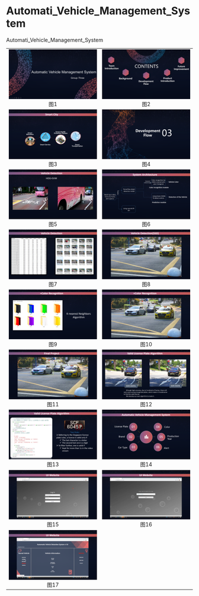 # Automati_Vehicle_Management_System
Automati_Vehicle_Management_System

<table>  
    <tr>
        <td><center><img src="https://github.com/WilliamLambertCN/Automati_Vehicle_Management_System/blob/master/Presentation_result/presentation%20(1).png">图1</center></td>
        <td ><center><img src="https://github.com/WilliamLambertCN/Automati_Vehicle_Management_System/blob/master/Presentation_result/presentation%20(2).png"  >图2</center></td>
    </tr>
    <tr>
        <td><center><img src="https://github.com/WilliamLambertCN/Automati_Vehicle_Management_System/blob/master/Presentation_result/presentation%20(3).png"  >图3</center></td>
        <td ><center><img src="https://github.com/WilliamLambertCN/Automati_Vehicle_Management_System/blob/master/Presentation_result/presentation%20(4).png"  >图4</center> </td>
    </tr>
    <tr>
        <td><center><img src="https://github.com/WilliamLambertCN/Automati_Vehicle_Management_System/blob/master/Presentation_result/presentation%20(5).png"   > 图5</center></td>
        <td><center><img src="https://github.com/WilliamLambertCN/Automati_Vehicle_Management_System/blob/master/Presentation_result/presentation%20(6).png"  > 图6</center></td>
    </tr>
    <tr>
        <td><center><img src="https://github.com/WilliamLambertCN/Automati_Vehicle_Management_System/blob/master/Presentation_result/presentation%20(7).png"   > 图7</center></td>
        <td><center><img src="https://github.com/WilliamLambertCN/Automati_Vehicle_Management_System/blob/master/Presentation_result/presentation%20(8).png"  > 图8</center></td>
    </tr>
    <tr>
        <td><center><img src="https://github.com/WilliamLambertCN/Automati_Vehicle_Management_System/blob/master/Presentation_result/presentation%20(9).png"   > 图9</center></td>
        <td><center><img src="https://github.com/WilliamLambertCN/Automati_Vehicle_Management_System/blob/master/Presentation_result/presentation%20(10).png"  > 图10</center></td>
    </tr>
    <tr>
        <td><center><img src="https://github.com/WilliamLambertCN/Automati_Vehicle_Management_System/blob/master/Presentation_result/presentation%20(11).png"   > 图11</center></td>
        <td><center><img src="https://github.com/WilliamLambertCN/Automati_Vehicle_Management_System/blob/master/Presentation_result/presentation%20(12).png"  > 图12</center></td>
    </tr>
     <tr>
        <td><center><img src="https://github.com/WilliamLambertCN/Automati_Vehicle_Management_System/blob/master/Presentation_result/presentation%20(13).png"   > 图13</center></td>
        <td><center><img src="https://github.com/WilliamLambertCN/Automati_Vehicle_Management_System/blob/master/Presentation_result/presentation%20(14).png"  > 图14</center></td>
    </tr>
    <tr>
        <td><center><img src="https://github.com/WilliamLambertCN/Automati_Vehicle_Management_System/blob/master/Presentation_result/presentation%20(15).png"   > 图15</center></td>
        <td><center><img src="https://github.com/WilliamLambertCN/Automati_Vehicle_Management_System/blob/master/Presentation_result/presentation%20(16).png"  > 图16</center></td>
    </tr>
    <tr>
        <td><center><img src="https://github.com/WilliamLambertCN/Automati_Vehicle_Management_System/blob/master/Presentation_result/presentation%20(17).png"   > 图17</center></td>
    </tr>
</table>
